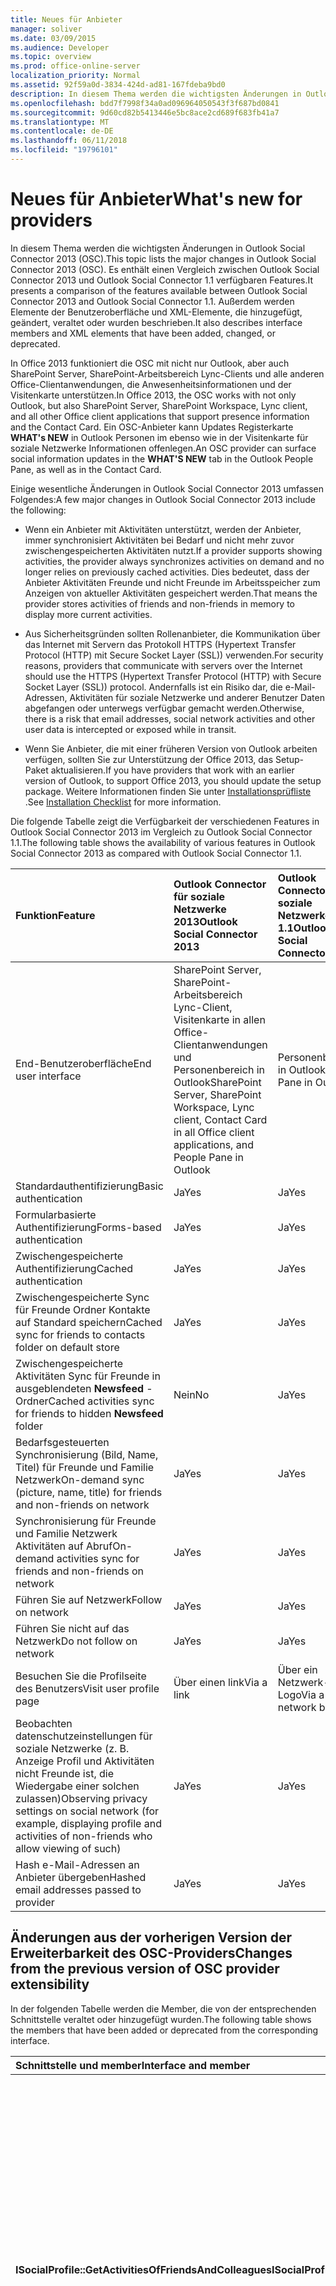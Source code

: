 ```yaml
---
title: Neues für Anbieter
manager: soliver
ms.date: 03/09/2015
ms.audience: Developer
ms.topic: overview
ms.prod: office-online-server
localization_priority: Normal
ms.assetid: 92f59a0d-3834-424d-ad81-167fdeba9bd0
description: In diesem Thema werden die wichtigsten Änderungen in Outlook Social Connector 2013 (OSC). Es enthält einen Vergleich zwischen Outlook Social Connector 2013 und Outlook Social Connector 1.1 verfügbaren Features.
ms.openlocfilehash: bdd7f7998f34a0ad096964050543f3f687bd0841
ms.sourcegitcommit: 9d60cd82b5413446e5bc8ace2cd689f683fb41a7
ms.translationtype: MT
ms.contentlocale: de-DE
ms.lasthandoff: 06/11/2018
ms.locfileid: "19796101"
---
```

# <a name="whats-new-for-providers"></a><span data-ttu-id="491d1-104">Neues für Anbieter</span><span class="sxs-lookup"><span data-stu-id="491d1-104">What's new for providers</span></span>

<span data-ttu-id="491d1-105">In diesem Thema werden die wichtigsten Änderungen in Outlook Social Connector 2013 (OSC).</span><span class="sxs-lookup"><span data-stu-id="491d1-105">This topic lists the major changes in Outlook Social Connector 2013 (OSC).</span></span> <span data-ttu-id="491d1-106">Es enthält einen Vergleich zwischen Outlook Social Connector 2013 und Outlook Social Connector 1.1 verfügbaren Features.</span><span class="sxs-lookup"><span data-stu-id="491d1-106">It presents a comparison of the features available between Outlook Social Connector 2013 and Outlook Social Connector 1.1.</span></span> <span data-ttu-id="491d1-107">Außerdem werden Elemente der Benutzeroberfläche und XML-Elemente, die hinzugefügt, geändert, veraltet oder wurden beschrieben.</span><span class="sxs-lookup"><span data-stu-id="491d1-107">It also describes interface members and XML elements that have been added, changed, or deprecated.</span></span> 
  
<span data-ttu-id="491d1-108">In Office 2013 funktioniert die OSC mit nicht nur Outlook, aber auch SharePoint Server, SharePoint-Arbeitsbereich Lync-Clients und alle anderen Office-Clientanwendungen, die Anwesenheitsinformationen und der Visitenkarte unterstützen.</span><span class="sxs-lookup"><span data-stu-id="491d1-108">In Office 2013, the OSC works with not only Outlook, but also SharePoint Server, SharePoint Workspace, Lync client, and all other Office client applications that support presence information and the Contact Card.</span></span> <span data-ttu-id="491d1-109">Ein OSC-Anbieter kann Updates Registerkarte **WHAT's NEW** in Outlook Personen im ebenso wie in der Visitenkarte für soziale Netzwerke Informationen offenlegen.</span><span class="sxs-lookup"><span data-stu-id="491d1-109">An OSC provider can surface social information updates in the **WHAT'S NEW** tab in the Outlook People Pane, as well as in the Contact Card.</span></span> 
  
<span data-ttu-id="491d1-110">Einige wesentliche Änderungen in Outlook Social Connector 2013 umfassen Folgendes:</span><span class="sxs-lookup"><span data-stu-id="491d1-110">A few major changes in Outlook Social Connector 2013 include the following:</span></span> 
  
- <span data-ttu-id="491d1-111">Wenn ein Anbieter mit Aktivitäten unterstützt, werden der Anbieter, immer synchronisiert Aktivitäten bei Bedarf und nicht mehr zuvor zwischengespeicherten Aktivitäten nutzt.</span><span class="sxs-lookup"><span data-stu-id="491d1-111">If a provider supports showing activities, the provider always synchronizes activities on demand and no longer relies on previously cached activities.</span></span> <span data-ttu-id="491d1-112">Dies bedeutet, dass der Anbieter Aktivitäten Freunde und nicht Freunde im Arbeitsspeicher zum Anzeigen von aktueller Aktivitäten gespeichert werden.</span><span class="sxs-lookup"><span data-stu-id="491d1-112">That means the provider stores activities of friends and non-friends in memory to display more current activities.</span></span>
    
- <span data-ttu-id="491d1-113">Aus Sicherheitsgründen sollten Rollenanbieter, die Kommunikation über das Internet mit Servern das Protokoll HTTPS (Hypertext Transfer Protocol (HTTP) mit Secure Socket Layer (SSL)) verwenden.</span><span class="sxs-lookup"><span data-stu-id="491d1-113">For security reasons, providers that communicate with servers over the Internet should use the HTTPS (Hypertext Transfer Protocol (HTTP) with Secure Socket Layer (SSL)) protocol.</span></span> <span data-ttu-id="491d1-114">Andernfalls ist ein Risiko dar, die e-Mail-Adressen, Aktivitäten für soziale Netzwerke und anderer Benutzer Daten abgefangen oder unterwegs verfügbar gemacht werden.</span><span class="sxs-lookup"><span data-stu-id="491d1-114">Otherwise, there is a risk that email addresses, social network activities and other user data is intercepted or exposed while in transit.</span></span>
    
- <span data-ttu-id="491d1-115">Wenn Sie Anbieter, die mit einer früheren Version von Outlook arbeiten verfügen, sollten Sie zur Unterstützung der Office 2013, das Setup-Paket aktualisieren.</span><span class="sxs-lookup"><span data-stu-id="491d1-115">If you have providers that work with an earlier version of Outlook, to support Office 2013, you should update the setup package.</span></span> <span data-ttu-id="491d1-116">Weitere Informationen finden Sie unter [Installationsprüfliste](installation-checklist.md) .</span><span class="sxs-lookup"><span data-stu-id="491d1-116">See [Installation Checklist](installation-checklist.md) for more information.</span></span> 
    
<span data-ttu-id="491d1-117">Die folgende Tabelle zeigt die Verfügbarkeit der verschiedenen Features in Outlook Social Connector 2013 im Vergleich zu Outlook Social Connector 1.1.</span><span class="sxs-lookup"><span data-stu-id="491d1-117">The following table shows the availability of various features in Outlook Social Connector 2013 as compared with Outlook Social Connector 1.1.</span></span>
  
|<span data-ttu-id="491d1-118">**Funktion**</span><span class="sxs-lookup"><span data-stu-id="491d1-118">**Feature**</span></span>|<span data-ttu-id="491d1-119">**Outlook Connector für soziale Netzwerke 2013**</span><span class="sxs-lookup"><span data-stu-id="491d1-119">**Outlook Social Connector 2013**</span></span>|<span data-ttu-id="491d1-120">**Outlook Connector für soziale Netzwerke 1.1**</span><span class="sxs-lookup"><span data-stu-id="491d1-120">**Outlook Social Connector 1.1**</span></span>|
|:-----|:-----|:-----|
|<span data-ttu-id="491d1-121">End-Benutzeroberfläche</span><span class="sxs-lookup"><span data-stu-id="491d1-121">End user interface</span></span>  <br/> |<span data-ttu-id="491d1-122">SharePoint Server, SharePoint-Arbeitsbereich Lync-Client, Visitenkarte in allen Office-Clientanwendungen und Personenbereich in Outlook</span><span class="sxs-lookup"><span data-stu-id="491d1-122">SharePoint Server, SharePoint Workspace, Lync client, Contact Card in all Office client applications, and People Pane in Outlook</span></span>  <br/> |<span data-ttu-id="491d1-123">Personenbereich in Outlook</span><span class="sxs-lookup"><span data-stu-id="491d1-123">People Pane in Outlook</span></span>  <br/> |
|<span data-ttu-id="491d1-124">Standardauthentifizierung</span><span class="sxs-lookup"><span data-stu-id="491d1-124">Basic authentication</span></span>  <br/> |<span data-ttu-id="491d1-125">Ja</span><span class="sxs-lookup"><span data-stu-id="491d1-125">Yes</span></span>  <br/> |<span data-ttu-id="491d1-126">Ja</span><span class="sxs-lookup"><span data-stu-id="491d1-126">Yes</span></span>  <br/> |
|<span data-ttu-id="491d1-127">Formularbasierte Authentifizierung</span><span class="sxs-lookup"><span data-stu-id="491d1-127">Forms-based authentication</span></span>  <br/> |<span data-ttu-id="491d1-128">Ja</span><span class="sxs-lookup"><span data-stu-id="491d1-128">Yes</span></span>  <br/> |<span data-ttu-id="491d1-129">Ja</span><span class="sxs-lookup"><span data-stu-id="491d1-129">Yes</span></span>  <br/> |
|<span data-ttu-id="491d1-130">Zwischengespeicherte Authentifizierung</span><span class="sxs-lookup"><span data-stu-id="491d1-130">Cached authentication</span></span>  <br/> |<span data-ttu-id="491d1-131">Ja</span><span class="sxs-lookup"><span data-stu-id="491d1-131">Yes</span></span>  <br/> |<span data-ttu-id="491d1-132">Ja</span><span class="sxs-lookup"><span data-stu-id="491d1-132">Yes</span></span>  <br/> |
|<span data-ttu-id="491d1-133">Zwischengespeicherte Sync für Freunde Ordner Kontakte auf Standard speichern</span><span class="sxs-lookup"><span data-stu-id="491d1-133">Cached sync for friends to contacts folder on default store</span></span>  <br/> |<span data-ttu-id="491d1-134">Ja</span><span class="sxs-lookup"><span data-stu-id="491d1-134">Yes</span></span>  <br/> |<span data-ttu-id="491d1-135">Ja</span><span class="sxs-lookup"><span data-stu-id="491d1-135">Yes</span></span>  <br/> |
|<span data-ttu-id="491d1-136">Zwischengespeicherte Aktivitäten Sync für Freunde in ausgeblendeten **Newsfeed** -Ordner</span><span class="sxs-lookup"><span data-stu-id="491d1-136">Cached activities sync for friends to hidden **Newsfeed** folder</span></span>  <br/> |<span data-ttu-id="491d1-137">Nein</span><span class="sxs-lookup"><span data-stu-id="491d1-137">No</span></span>  <br/> |<span data-ttu-id="491d1-138">Ja</span><span class="sxs-lookup"><span data-stu-id="491d1-138">Yes</span></span>  <br/> |
|<span data-ttu-id="491d1-139">Bedarfsgesteuerten Synchronisierung (Bild, Name, Titel) für Freunde und Familie Netzwerk</span><span class="sxs-lookup"><span data-stu-id="491d1-139">On-demand sync (picture, name, title) for friends and non-friends on network</span></span>  <br/> |<span data-ttu-id="491d1-140">Ja</span><span class="sxs-lookup"><span data-stu-id="491d1-140">Yes</span></span>  <br/> |<span data-ttu-id="491d1-141">Ja</span><span class="sxs-lookup"><span data-stu-id="491d1-141">Yes</span></span>  <br/> |
|<span data-ttu-id="491d1-142">Synchronisierung für Freunde und Familie Netzwerk Aktivitäten auf Abruf</span><span class="sxs-lookup"><span data-stu-id="491d1-142">On-demand activities sync for friends and non-friends on network</span></span>  <br/> |<span data-ttu-id="491d1-143">Ja</span><span class="sxs-lookup"><span data-stu-id="491d1-143">Yes</span></span>  <br/> |<span data-ttu-id="491d1-144">Ja</span><span class="sxs-lookup"><span data-stu-id="491d1-144">Yes</span></span>  <br/> |
|<span data-ttu-id="491d1-145">Führen Sie auf Netzwerk</span><span class="sxs-lookup"><span data-stu-id="491d1-145">Follow on network</span></span>  <br/> |<span data-ttu-id="491d1-146">Ja</span><span class="sxs-lookup"><span data-stu-id="491d1-146">Yes</span></span>  <br/> |<span data-ttu-id="491d1-147">Ja</span><span class="sxs-lookup"><span data-stu-id="491d1-147">Yes</span></span>  <br/> |
|<span data-ttu-id="491d1-148">Führen Sie nicht auf das Netzwerk</span><span class="sxs-lookup"><span data-stu-id="491d1-148">Do not follow on network</span></span>  <br/> |<span data-ttu-id="491d1-149">Ja</span><span class="sxs-lookup"><span data-stu-id="491d1-149">Yes</span></span>  <br/> |<span data-ttu-id="491d1-150">Ja</span><span class="sxs-lookup"><span data-stu-id="491d1-150">Yes</span></span>  <br/> |
|<span data-ttu-id="491d1-151">Besuchen Sie die Profilseite des Benutzers</span><span class="sxs-lookup"><span data-stu-id="491d1-151">Visit user profile page</span></span>  <br/> |<span data-ttu-id="491d1-152">Über einen link</span><span class="sxs-lookup"><span data-stu-id="491d1-152">Via a link</span></span>  <br/> |<span data-ttu-id="491d1-153">Über ein Netzwerk-Logo</span><span class="sxs-lookup"><span data-stu-id="491d1-153">Via a network badge</span></span>  <br/> |
|<span data-ttu-id="491d1-154">Beobachten datenschutzeinstellungen für soziale Netzwerke (z. B. Anzeige Profil und Aktivitäten nicht Freunde ist, die Wiedergabe einer solchen zulassen)</span><span class="sxs-lookup"><span data-stu-id="491d1-154">Observing privacy settings on social network (for example, displaying profile and activities of non-friends who allow viewing of such)</span></span>  <br/> |<span data-ttu-id="491d1-155">Ja</span><span class="sxs-lookup"><span data-stu-id="491d1-155">Yes</span></span>  <br/> |<span data-ttu-id="491d1-156">Ja</span><span class="sxs-lookup"><span data-stu-id="491d1-156">Yes</span></span>  <br/> |
|<span data-ttu-id="491d1-157">Hash e-Mail-Adressen an Anbieter übergeben</span><span class="sxs-lookup"><span data-stu-id="491d1-157">Hashed email addresses passed to provider</span></span>  <br/> |<span data-ttu-id="491d1-158">Ja</span><span class="sxs-lookup"><span data-stu-id="491d1-158">Yes</span></span>  <br/> |<span data-ttu-id="491d1-159">Ja</span><span class="sxs-lookup"><span data-stu-id="491d1-159">Yes</span></span>  <br/> |

<span data-ttu-id="491d1-160"><a name="OlSocialConnector_Changes"> </a></span><span class="sxs-lookup"><span data-stu-id="491d1-160"></span></span>

## <a name="changes-from-the-previous-version-of-osc-provider-extensibility"></a><span data-ttu-id="491d1-161">Änderungen aus der vorherigen Version der Erweiterbarkeit des OSC-Providers</span><span class="sxs-lookup"><span data-stu-id="491d1-161">Changes from the previous version of OSC provider extensibility</span></span>

<span data-ttu-id="491d1-162">In der folgenden Tabelle werden die Member, die von der entsprechenden Schnittstelle veraltet oder hinzugefügt wurden.</span><span class="sxs-lookup"><span data-stu-id="491d1-162">The following table shows the members that have been added or deprecated from the corresponding interface.</span></span>
  
|<span data-ttu-id="491d1-163">**Schnittstelle und member**</span><span class="sxs-lookup"><span data-stu-id="491d1-163">**Interface and member**</span></span>|<span data-ttu-id="491d1-164">**Kommentar**</span><span class="sxs-lookup"><span data-stu-id="491d1-164">**Comment**</span></span>|
|:-----|:-----|
|<span data-ttu-id="491d1-165">**ISocialProfile::GetActivitiesOfFriendsAndColleagues**</span><span class="sxs-lookup"><span data-stu-id="491d1-165">**ISocialProfile::GetActivitiesOfFriendsAndColleagues**</span></span> <br/> |<span data-ttu-id="491d1-166">In Outlook Connector für soziale Netzwerke 2013 veraltet.</span><span class="sxs-lookup"><span data-stu-id="491d1-166">Deprecated in Outlook Social Connector 2013.</span></span> <span data-ttu-id="491d1-167">Beachten Sie, dass **ISocialSession::GetActivities** auch seit Outlook Social Connector 1.1 veraltet ist.</span><span class="sxs-lookup"><span data-stu-id="491d1-167">Note that **ISocialSession::GetActivities** has also been deprecated since Outlook Social Connector 1.1.</span></span>  <br/> <span data-ttu-id="491d1-168">Zum Synchronisieren von Aktivitätsfeeds, sollten Sie die Methode [ISocialSession2::GetActivitiesEx](isocialsession2-getactivitiesex.md) implementieren.</span><span class="sxs-lookup"><span data-stu-id="491d1-168">To synchronize activity feeds, you should implement the [ISocialSession2::GetActivitiesEx](isocialsession2-getactivitiesex.md) method.</span></span> <span data-ttu-id="491d1-169">Legen Sie **DynamicActivitiesLookupEx** als **true**die OSC **ISocialSession2::GetActivitiesEx** stattdessen aufzurufen aufgefordert wird.</span><span class="sxs-lookup"><span data-stu-id="491d1-169">Set **dynamicActivitiesLookupEx** as **true**, which will prompt the OSC to call **ISocialSession2::GetActivitiesEx** instead.</span></span>  <br/> |
   
<span data-ttu-id="491d1-170">Die folgende Tabelle enthält die Schemaelemente, die geändert wurden.</span><span class="sxs-lookup"><span data-stu-id="491d1-170">The following table shows the schema elements that have changed.</span></span>
  
|<span data-ttu-id="491d1-171">**Schemaelement**</span><span class="sxs-lookup"><span data-stu-id="491d1-171">**Schema element**</span></span>|<span data-ttu-id="491d1-172">**Kommentar**</span><span class="sxs-lookup"><span data-stu-id="491d1-172">**Comment**</span></span>|
|:-----|:-----|
|<span data-ttu-id="491d1-173">**Funktionen**</span><span class="sxs-lookup"><span data-stu-id="491d1-173">**capabilities**</span></span> <br/> |<span data-ttu-id="491d1-174">In Outlook Social Connector 2013 hinzugefügt: **AllowChangesToAutoConfigure** -Element.</span><span class="sxs-lookup"><span data-stu-id="491d1-174">Added in Outlook Social Connector 2013: **allowChangesToAutoConfigure** element.</span></span>  <br/> <span data-ttu-id="491d1-175">Veraltet in Outlook Social Connector 2013: **CacheActivities** -Element.</span><span class="sxs-lookup"><span data-stu-id="491d1-175">Deprecated in Outlook Social Connector 2013: **cacheActivities** element.</span></span>  <br/> |
|<span data-ttu-id="491d1-176">**Person**</span><span class="sxs-lookup"><span data-stu-id="491d1-176">**person**</span></span> <br/> |<span data-ttu-id="491d1-177">In Outlook Social Connector 2013 hinzugefügt: **Askmeabout**, **BusinessAddress**, **BusinessCity**, **BusinessCountryOrRegion**, **BusinessState**, **BusinessZip**, **Branchen**, **Interessen**, ** Speicherort**, **OtherAddress**, **OtherCity**, **OtherCountryOrRegion**, **OtherState**, **OtherZip**, **Fähigkeiten**, **Schulen**und **Website** -Elemente.</span><span class="sxs-lookup"><span data-stu-id="491d1-177">Added in Outlook Social Connector 2013: **askmeabout**, **businessAddress**, **businessCity**, **businessCountryOrRegion**, **businessState**, **businessZip**, **industries**, **interests**, **location**, **otherAddress**, **otherCity**, **otherCountryOrRegion**, **otherState**, **otherZip**, **skills**, **schools**, and **website** elements.</span></span>  <br/> |
   
## <a name="see-also"></a><span data-ttu-id="491d1-178">Siehe auch</span><span class="sxs-lookup"><span data-stu-id="491d1-178">See also</span></span>

- [<span data-ttu-id="491d1-179">XML-Code für Funktionen</span><span class="sxs-lookup"><span data-stu-id="491d1-179">XML for Capabilities</span></span>](xml-for-capabilities.md)
- [<span data-ttu-id="491d1-180">XML-Code für Freunde</span><span class="sxs-lookup"><span data-stu-id="491d1-180">XML for Friends</span></span>](xml-for-friends.md)
- [<span data-ttu-id="491d1-181">Erste Schritte zum Entwickeln eines Outlook Connector Providers für soziale Netzwerke</span><span class="sxs-lookup"><span data-stu-id="491d1-181">Getting Started with Developing an Outlook Social Connector Provider</span></span>](getting-started-with-developing-an-outlook-social-connector-provider.md)

